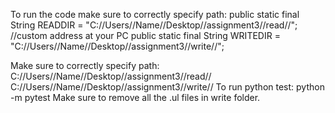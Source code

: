 To run the code make sure to correctly specify path: public static final String READDIR = "C://Users//Name//Desktop//assignment3//read//"; //custom address at your PC
                                                     public static final String WRITEDIR = "C://Users//Name//Desktop//assignment3//write//";

Make sure to correctly specify path: C://Users//Name//Desktop//assignment3//read//
                                    C://Users//Name//Desktop//assignment3//write//
To run python test: python -m pytest
Make sure to remove all the .ul files in write folder.